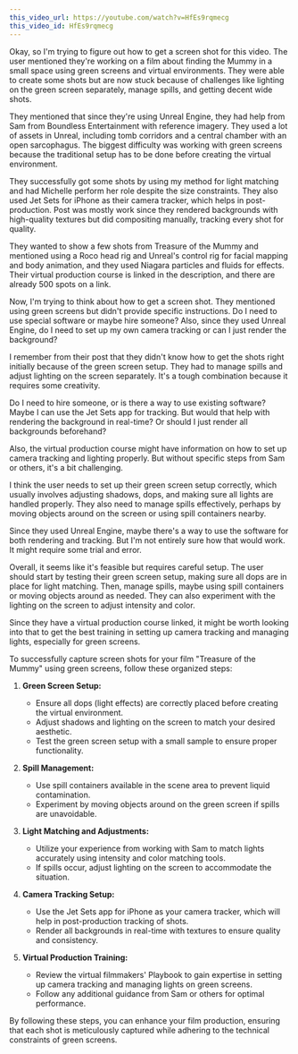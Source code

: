 ```yaml
---
this_video_url: https://youtube.com/watch?v=HfEs9rqmecg
this_video_id: HfEs9rqmecg
---
```

<think>
Okay, so I'm trying to figure out how to get a screen shot for this video. The user mentioned they're working on a film about finding the Mummy in a small space using green screens and virtual environments. They were able to create some shots but are now stuck because of challenges like lighting on the green screen separately, manage spills, and getting decent wide shots.

They mentioned that since they're using Unreal Engine, they had help from Sam from Boundless Entertainment with reference imagery. They used a lot of assets in Unreal, including tomb corridors and a central chamber with an open sarcophagus. The biggest difficulty was working with green screens because the traditional setup has to be done before creating the virtual environment.

They successfully got some shots by using my method for light matching and had Michelle perform her role despite the size constraints. They also used Jet Sets for iPhone as their camera tracker, which helps in post-production. Post was mostly work since they rendered backgrounds with high-quality textures but did compositing manually, tracking every shot for quality.

They wanted to show a few shots from Treasure of the Mummy and mentioned using a Roco head rig and Unreal's control rig for facial mapping and body animation, and they used Niagara particles and fluids for effects. Their virtual production course is linked in the description, and there are already 500 spots on a link.

Now, I'm trying to think about how to get a screen shot. They mentioned using green screens but didn't provide specific instructions. Do I need to use special software or maybe hire someone? Also, since they used Unreal Engine, do I need to set up my own camera tracking or can I just render the background?

I remember from their post that they didn't know how to get the shots right initially because of the green screen setup. They had to manage spills and adjust lighting on the screen separately. It's a tough combination because it requires some creativity.

Do I need to hire someone, or is there a way to use existing software? Maybe I can use the Jet Sets app for tracking. But would that help with rendering the background in real-time? Or should I just render all backgrounds beforehand?

Also, the virtual production course might have information on how to set up camera tracking and lighting properly. But without specific steps from Sam or others, it's a bit challenging.

I think the user needs to set up their green screen setup correctly, which usually involves adjusting shadows, dops, and making sure all lights are handled properly. They also need to manage spills effectively, perhaps by moving objects around on the screen or using spill containers nearby.

Since they used Unreal Engine, maybe there's a way to use the software for both rendering and tracking. But I'm not entirely sure how that would work. It might require some trial and error.

Overall, it seems like it's feasible but requires careful setup. The user should start by testing their green screen setup, making sure all dops are in place for light matching. Then, manage spills, maybe using spill containers or moving objects around as needed. They can also experiment with the lighting on the screen to adjust intensity and color.

Since they have a virtual production course linked, it might be worth looking into that to get the best training in setting up camera tracking and managing lights, especially for green screens.
</think>

To successfully capture screen shots for your film "Treasure of the Mummy" using green screens, follow these organized steps:

1. **Green Screen Setup:**
   - Ensure all dops (light effects) are correctly placed before creating the virtual environment.
   - Adjust shadows and lighting on the screen to match your desired aesthetic.
   - Test the green screen setup with a small sample to ensure proper functionality.

2. **Spill Management:**
   - Use spill containers available in the scene area to prevent liquid contamination.
   - Experiment by moving objects around on the green screen if spills are unavoidable.

3. **Light Matching and Adjustments:**
   - Utilize your experience from working with Sam to match lights accurately using intensity and color matching tools.
   - If spills occur, adjust lighting on the screen to accommodate the situation.

4. **Camera Tracking Setup:**
   - Use the Jet Sets app for iPhone as your camera tracker, which will help in post-production tracking of shots.
   - Render all backgrounds in real-time with textures to ensure quality and consistency.

5. **Virtual Production Training:**
   - Review the virtual filmmakers' Playbook to gain expertise in setting up camera tracking and managing lights on green screens.
   - Follow any additional guidance from Sam or others for optimal performance.

By following these steps, you can enhance your film production, ensuring that each shot is meticulously captured while adhering to the technical constraints of green screens.

